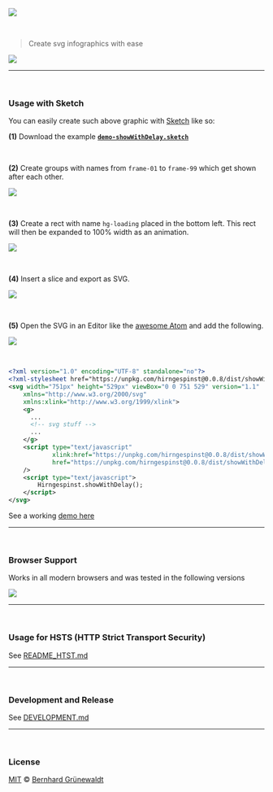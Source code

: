 [![](https://codeclou.github.io/hirngespinst/img/hirngespinst-logo.svg)](https://github.com/codeclou/hirngespinst/)


&nbsp;

> Create svg infographics with ease


[![](https://codeclou.github.io//hirngespinst/img/demo.gif)](https://unpkg.com/hirngespinst@0.0.8/demo/demo-showWithDelay--withAutoHide.svg)


-----


&nbsp;


### Usage with Sketch

You can easily create such above graphic with [Sketch](https://www.sketchapp.com/) like so:

**(1)** Download the example [**`demo-showWithDelay.sketch`**](https://github.com/codeclou/hirngespinst/raw/master/demo/demo-showWithDelay.sketch)

&nbsp;

**(2)** Create groups with names from `frame-01` to `frame-99` which get shown after each other.
 
![](https://codeclou.github.io/hirngespinst/img/01-sketch.png)

&nbsp;

**(3)** Create a rect with name `hg-loading` placed in the bottom left. This rect will then be expanded to 100% width as an animation.
 
![](https://codeclou.github.io/hirngespinst/img/02-sketch.png)

&nbsp;

**(4)** Insert a slice and export as SVG.
 
![](https://codeclou.github.io/hirngespinst/img/03-sketch.png)

&nbsp;

**(5)** Open the SVG in an Editor like the [awesome Atom](https://atom.io/) and add the following.

![](https://codeclou.github.io/hirngespinst/img/04-atom.png)

&nbsp;

```xml
<?xml version="1.0" encoding="UTF-8" standalone="no"?>
<?xml-stylesheet href="https://unpkg.com/hirngespinst@0.0.8/dist/showWithDelay.min.css" type="text/css"?>
<svg width="751px" height="529px" viewBox="0 0 751 529" version="1.1" 
    xmlns="http://www.w3.org/2000/svg" 
    xmlns:xlink="http://www.w3.org/1999/xlink">
    <g>
      ...
      <!-- svg stuff -->
      ...
    </g>
    <script type="text/javascript"
            xlink:href="https://unpkg.com/hirngespinst@0.0.8/dist/showWithDelay.min.js"
            href="https://unpkg.com/hirngespinst@0.0.8/dist/showWithDelay.min.js"
    />
    <script type="text/javascript">
        Hirngespinst.showWithDelay();
    </script>
</svg>
```

See a working [demo here](https://unpkg.com/hirngespinst@0.0.8/demo/demo-showWithDelay.svg)

-----


&nbsp;


### Browser Support

Works in all modern browsers and was tested in the following versions

![](https://codeclou.github.io/hirngespinst/img/supported-browsers.svg)

 


-----


&nbsp;


### Usage for HSTS (HTTP Strict Transport Security)

See [README_HTST.md](./README_HTST.md)

-----

&nbsp;

### Development and Release

See [DEVELOPMENT.md](./DEVELOPMENT.md)

-----

&nbsp;

### License

[MIT](./LICENSE.md) © [Bernhard Grünewaldt](https://github.com/clouless)
  
